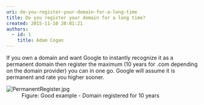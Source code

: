```yaml
---
uri: do-you-register-your-domain-for-a-long-time
title: Do you register your domain for a long time?
created: 2015-11-10 20:01:21
authors:
  - id: 1
    title: Adam Cogan
---
```





<span class='intro'> <p>If you own a domain and want Google to instantly recognize it as a permanent domain then register the maximum (10 years for .com depending on the domain provider) you can in one go. Google will assume it is permanent and rate you higher sooner.​​​</p> </span>

<dl class="goodImage"><dt>​<img src="/PublishingImages/PermanentRegister.jpg" alt="PermanentRegister.jpg" />​</dt><dd>Figure&#58; Good example - Domain​ registered for 10 years</dd></dl>



